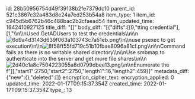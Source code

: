 id: 28b50956754d49f39138b2fe7379dc10
parent_id: 521c3867c32a483d8e24a7ed253b54a8
item_type: 1
item_id: c945d5b6762b46c488bac2b2cfaead54
item_updated_time: 1642410927125
title_diff: "[]"
body_diff: "[{\"diffs\":[[0,\"tting credential\"],[1,\"\\\n\\\nUsed GetADUsers to test the credentials\\\n\\\n![6d9a4d3143d639f063a103743c7a51eb.png](:/ed9da2fdee1747db9a3557a669168c59)\\\n\\\nuse psexec to get execution\\\n\\\n![8f58ff55fd719c51b10fbae8096a81cf.png](:/2918322db0014279959d9e3b3a016fcf)\\\n\\\nCommand fails as there is no writable shared directory\\\n\\\nUse smbmap to authenticate into the server and get more file shares\\\n\\\n![2d40c1a8c7504223055a8d0799dbee13.png](:/e5a167e8a21f4f4a8053e0f6f26f5574)\\\n\\\nEnumerate the f\"]],\"start1\":2750,\"start2\":2750,\"length1\":16,\"length2\":459}]"
metadata_diff: {"new":{},"deleted":[]}
encryption_cipher_text: 
encryption_applied: 0
updated_time: 2022-01-17T09:15:37.354Z
created_time: 2022-01-17T09:15:37.354Z
type_: 13